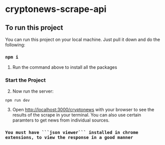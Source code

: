# cryptonews-scrape-api


## To run this project

You can run this project on your local machine. Just pull it down and do the following:

### `npm i`

1. Run the command above to install all the packages

### Start the Project

2. Now run the server:

```bash
npm run dev
```

3. Open [http://localhost:3000/cryptonews](http://localhost:3000/cryptonews) with your browser to see the results of the scrape in your terminal. You can also use certain paramters to get news from individual sources.

### `You must have ```json viewer``` installed in chrome extensions, to view the response in a good manner`
